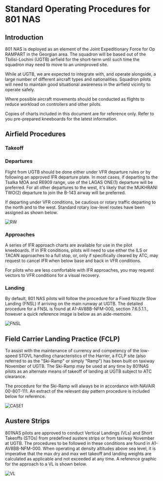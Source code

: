 # Standard Operating Procedures for 801 NAS

## Introduction

801 NAS is deployed as an element of the Joint Expeditionary Force for Op RAMPART in the Georgian area.
The squadron will be based out of the Tbilisi-Lochini (UGTB) airfield for the short-term until such time the squadron may need to move to an unimproved site.

While at UGTB, we are expected to integrate with, and operate alongside, a large number of different aircraft types and nationalities.
Squadron pilots will need to maintain good situational awareness in the airfield vicinity to operate safely.

Where possible aircraft movements should be conducted as flights to reduce workload on controllers and other pilots.

Copies of charts included in this document are for reference only.
Refer to you pre-prepared kneeboards for the latest information.

## Airfield Procedures

### Takeoff

### Departures

Flight from UGTB should be done either under VFR departure rules or by following an approved IFR departure plate.
In most cases, if departing to the Tsalka MOA and R6909 range, use of the LAGAS ONE(1) departure will be preferred.
For all other departures to the west, it's likely that the MUKHRANI TWO(2) departure to join the B-143 airway will be preferred.

If departing under VFR conditions, be cautious or rotary traffic departing to the north and to the west.
Standard rotary low-level routes have been assigned as shown below.

![RW](RW.png)

### Approaches

A series of IFR approach charts are available for use in the pilot kneeboards.
If in IFR conditions, pilots will need to use either the ILS or TACAN approaches to a full stop, or, only if specifically cleared by ATC, may request to cancel IFR when below base and back in VFR conditions.

For pilots who are less comfortable with IFR approaches, you may request vectors to VFR conditions for a visual recovery.

### Landing

By default, 801 NAS pilots will follow the procedure for a Fixed Nozzle Slow Landing (FNSL) if arriving on the main runway at UGTB.
The detailed procedure for a FNSL is found at A1-AV8BB-NFM-000, section 7.6.5.1.1., however a quick reference image is below as an aide-memoire.

![FNSL](FNSL.png)

## Field Carrier Landing Practice (FCLP)

To assist with the maintenance of currency and competency of the low-speed STOVL handling characteristics of the Harrier, a FCLP site (also referred to as the "Ski-Ramp" or simply "Ramp") has been built on taxiway November of UGTB.
The Ski-Ramp may be used at any time by 801NAS pilots as an alternate means of takeoff of landing at UGTB subject to ATC clearance.

The procedure for the Ski-Ramp will always be in accordance with NAVAIR 00-80T-111.
An extract of the relevant day pattern procedure is included below for reference.

![CASE1](CASE1.png)

## Austere Strips

801NAS pilots are approved to conduct Vertical Landings (VLs) and Short Takeoffs (STOs) from predefined austere strips or from taxiway November at UGTB.
The procedures to be followed in these conditions are found in A1-AV8BB-NFM-000.
When operating at density altitudes above sea level, it is imperative that the max dry and max wet takeoff and landing weights are calculated as applicable and not exceeded at any time.
A reference graphic for the approach to a VL is shown below.

![VL](VL.png)

